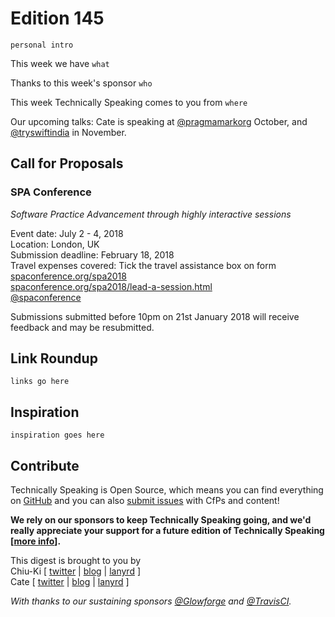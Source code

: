 # Edition 145

`personal intro`

This week we have `what`

Thanks to this week's sponsor `who`

This week Technically Speaking comes to you from `where`

Our upcoming talks: Cate is speaking at [@pragmamarkorg](http://twitter.com/pragmamarkorg) October, and [@tryswiftindia](http://twitter.com/tryswiftindia) in November.


## Call for Proposals

### SPA Conference
*Software Practice Advancement through highly interactive sessions*

Event date: July 2 - 4, 2018  
Location: London, UK  
Submission deadline: February 18, 2018  
Travel expenses covered: Tick the travel assistance box on form  
[spaconference.org/spa2018](https://www.spaconference.org/spa2018/)  
[spaconference.org/spa2018/lead-a-session.html](https://www.spaconference.org/spa2018/lead-a-session.html)  
[@spaconference](https://twitter.com/spaconference)

Submissions submitted before 10pm on 21st January 2018 will receive feedback and may be resubmitted.


## Link Roundup

`links go here`

## Inspiration

`inspiration goes here`  

## Contribute

Technically Speaking is Open Source, which means you can find everything on [GitHub](https://github.com/catehstn/technically-speaking/) and you can also [submit issues](https://github.com/catehstn/technically-speaking/issues/new) with CfPs and content!

**We rely on our sponsors to keep Technically Speaking going, and we'd really appreciate your support for a future edition of Technically Speaking [[more info](http://www.techspeak.email/sponsorship/)].**  


This digest is brought to you by  
Chiu-Ki [ [twitter](https://twitter.com/chiuki) | [blog](http://blog.sqisland.com/) | [lanyrd](http://lanyrd.com/profile/chiuki/) ]  
Cate [ [twitter](https://twitter.com/catehstn) | [blog](http://www.cate.blog/) | [lanyrd](http://lanyrd.com/profile/catehstn/) ]

*With thanks to our sustaining sponsors [@Glowforge](http://twitter.com/glowforge) and [@TravisCI](http://twitter.com/travisci).*
